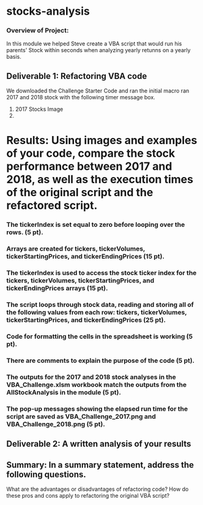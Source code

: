 # stocks-analysis
### Overview of Project: 
In this module we helped Steve create a VBA script that would run his parents' Stock within seconds when analyzing yearly retunns on a yearly basis. 
## Deliverable 1: Refactoring VBA code
We downloaded the Challenge Starter Code and ran the initial macro ran 2017 and 2018 stock with the following timer message box.

1. 2017 Stocks Image 
2. 

# Results: Using images and examples of your code, compare the stock performance between 2017 and 2018, as well as the execution times of the original script and the refactored script.

### The tickerIndex is set equal to zero before looping over the rows. (5 pt).
### Arrays are created for tickers, tickerVolumes, tickerStartingPrices, and tickerEndingPrices (15 pt).
### The tickerIndex is used to access the stock ticker index for the tickers, tickerVolumes, tickerStartingPrices, and tickerEndingPrices arrays (15 pt).
### The script loops through stock data, reading and storing all of the following values from each row: tickers, tickerVolumes, tickerStartingPrices, and tickerEndingPrices (25 pt).
### Code for formatting the cells in the spreadsheet is working (5 pt).
### There are comments to explain the purpose of the code (5 pt).
### The outputs for the 2017 and 2018 stock analyses in the VBA_Challenge.xlsm workbook match the outputs from the AllStockAnalysis in the module (5 pt).
### The pop-up messages showing the elapsed run time for the script are saved as VBA_Challenge_2017.png and VBA_Challenge_2018.png (5 pt).
## Deliverable 2: A written analysis of your results
## Summary: In a summary statement, address the following questions.
What are the advantages or disadvantages of refactoring code?
How do these pros and cons apply to refactoring the original VBA script?
